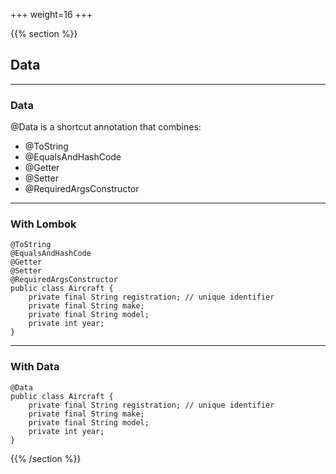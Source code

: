 +++
weight=16
+++

{{% section %}}

## Data

---

### Data

@Data is a shortcut annotation that combines:
- @ToString
- @EqualsAndHashCode
- @Getter
- @Setter
- @RequiredArgsConstructor

---

### With Lombok

```java{|1-5}
@ToString
@EqualsAndHashCode
@Getter
@Setter
@RequiredArgsConstructor
public class Aircraft {
    private final String registration; // unique identifier
    private final String make;
    private final String model;
    private int year;
}
```

---

### With Data

```java{|1}
@Data
public class Aircraft {
    private final String registration; // unique identifier
    private final String make;
    private final String model;
    private int year;
}
```

{{% /section %}}